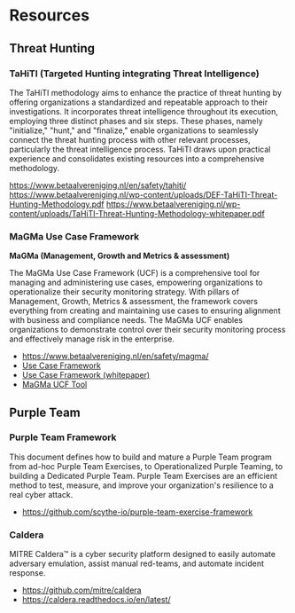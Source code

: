 # Resources

## Threat Hunting

### TaHiTI (Targeted Hunting integrating Threat Intelligence)

The TaHiTI methodology aims to enhance the practice of threat hunting by offering organizations a standardized and repeatable approach to their investigations. It incorporates threat intelligence throughout its execution, employing three distinct phases and six steps. These phases, namely "initialize," "hunt," and "finalize," enable organizations to seamlessly connect the threat hunting process with other relevant processes, particularly the threat intelligence process. TaHiTI draws upon practical experience and consolidates existing resources into a comprehensive methodology.

https://www.betaalvereniging.nl/en/safety/tahiti/
https://www.betaalvereniging.nl/wp-content/uploads/DEF-TaHiTI-Threat-Hunting-Methodology.pdf
https://www.betaalvereniging.nl/wp-content/uploads/TaHiTI-Threat-Hunting-Methodology-whitepaper.pdf

### MaGMa Use Case Framework

**MaGMa (Management, Growth and Metrics & assessment)**

The MaGMa Use Case Framework (UCF) is a comprehensive tool for managing and administering use cases, empowering organizations to operationalize their security monitoring strategy. With pillars of Management, Growth, Metrics & assessment, the framework covers everything from creating and maintaining use cases to ensuring alignment with business and compliance needs. The MaGMa UCF enables organizations to demonstrate control over their security monitoring process and effectively manage risk in the enterprise.

- https://www.betaalvereniging.nl/en/safety/magma/
- [Use Case Framework](https://www.betaalvereniging.nl/wp-content/uploads/FI-ISAC-Use-Case-Framework-Full-Documentation.pdf)
- [Use Case Framework (whitepaper)](https://www.betaalvereniging.nl/wp-content/uploads/FI-ISAC-use-case-framework-verkorte-versie.pdf)
- [MaGMa UCF Tool](https://www.betaalvereniging.nl/wp-content/uploads/Magma-UCF-Tool.xlsx)

## Purple Team

### Purple Team Framework

This document defines how to build and mature a Purple Team program from ad-hoc Purple Team Exercises, to Operationalized Purple Teaming, to building a Dedicated Purple Team. Purple Team Exercises are an efficient method to test, measure, and improve your organization's resilience to a real cyber attack.

- https://github.com/scythe-io/purple-team-exercise-framework

### Caldera

MITRE Caldera™ is a cyber security platform designed to easily automate adversary emulation, assist manual red-teams, and automate incident response.

- https://github.com/mitre/caldera
- https://caldera.readthedocs.io/en/latest/
